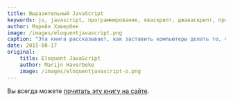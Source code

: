 ```yaml
---
title: Выразительный JavaScript
keywords: js, javascript, программирование, яваскрипт, джаваскрипт, программирование, код, обучение, образование, компьютер, сергей, хохлов, книга, рекомндация, отзыв
author: Марейн Хавербек
image: /images/eloquentjavascript.png
caption: "Эта книга рассказывает, как заставить компьютеры делать то, что вам от них нужно. Компьютеры сегодня так же распространены, как отвёртки – но содержат гораздо больше скрытых сложностей, и поэтому их сложнее понять и с ними сложнее работать. Для многих они остаются чуждыми, слегка угрожающими штуками.<br/><br/>Мы обнаружили два эффективных способа уменьшить коммуникационный разрыв между нами – водянистыми биологическими организмами, у которых есть талант к социальным связям и пространным рассуждениям, и компьютерами – бесчувственными манипуляторами, работающими с бессмысленными данными. Первый – обратиться к нашему ощущению физического мира, и строить интерфейсы, имитирующие его, чтобы мы могли при помощи пальцев манипулировать формами на экране. Для простого взаимодействия с компьютером это неплохо подходит.<br/><br/>Но мы не нашли хороший способ передавать компьютеру при помощи перемещений и нажатий мышью те вещи, которые дизайнер интерфейса не предусмотрел. Для того, чтобы взаимодействовать с компьютером на более сложных уровнях, например задавать ему произвольные задачи на выполнение, лучше подходит наш талант к общению: мы обучаем компьютер языку.<br/><br/>Человеческие языки позволяют комбинировать слова великим множеством способов, так, что мы можем сказать очень много разных вещей. Компьютерные языки устроены примерно так же, хотя и менее гибки грамматически.<br/><br/>За последние 20 лет работа с компьютером стала очень распространённым явлением, и интерфейсы, построенные на языке (а когда-то это был единственный способ общения с компьютером) почти вытеснены графическими. Но они всё ещё есть – если вы знаете, где их искать. Один из таких языков, JavaScript, встроен почти в любой веб-браузер, и потому доступен почти на каждом вычислительном устройстве.<br/><br/>Эта книга ставит целью познакомить вас с этим языком достаточно для того, чтобы вы могли заставить компьютер делать то, что вам нужно."
date: 2015-08-17
original:
    title: Eloquent JavaScript
    author: Marijn Haverbeke
    image: /images/eloquentjavascript-o.png
---
```


Вы всегда можете [почитать эту книгу на сайте](http://karmazzin.gitbooks.io/eloquentjavascript_ru/).

